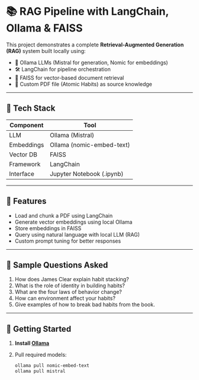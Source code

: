 # 📚 RAG Pipeline with LangChain, Ollama & FAISS

This project demonstrates a complete **Retrieval-Augmented Generation (RAG)** system built locally using:

- 🧠 Ollama LLMs (Mistral for generation, Nomic for embeddings)
- 🛠️ LangChain for pipeline orchestration
- 📂 FAISS for vector-based document retrieval
- 📄 Custom PDF file (Atomic Habits) as source knowledge

---

## 🔧 Tech Stack

| Component    | Tool                         |
|--------------|------------------------------|
| LLM          | Ollama (Mistral)             |
| Embeddings   | Ollama (nomic-embed-text)    |
| Vector DB    | FAISS                        |
| Framework    | LangChain                    |
| Interface    | Jupyter Notebook (.ipynb)    |

---

## 📌 Features

- Load and chunk a PDF using LangChain
- Generate vector embeddings using local Ollama
- Store embeddings in FAISS
- Query using natural language with local LLM (RAG)
- Custom prompt tuning for better responses

---

## 🧪 Sample Questions Asked

1. How does James Clear explain habit stacking?  
2. What is the role of identity in building habits?  
3. What are the four laws of behavior change?  
4. How can environment affect your habits?  
5. Give examples of how to break bad habits from the book.  

---

## 🚀 Getting Started

1. **Install [Ollama](https://ollama.com)**
2. Pull required models:

   ```bash
   ollama pull nomic-embed-text
   ollama pull mistral
